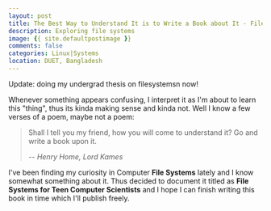 ```yaml
---
layout: post
title: The Best Way to Understand It is to Write a Book about It - File Systems 
description: Exploring file systems
image: {{ site.defaultpostimage }}
comments: false
categories: Linux|Systems
location: DUET, Bangladesh
---
```


Update: doing my undergrad thesis on filesystemsn now!

Whenever something appears confusing, I interpret it as I'm about to learn this "thing", thus its kinda making sense and kinda not. Well I know a few verses of a poem, maybe not a poem:

> Shall I tell you my friend, how you will come to understand it?
> Go and write a book upon it.
>
> <cite> -- Henry Home, Lord Kames</cite> 

I've been finding my curiosity in Computer **File Systems** lately and I know somewhat something about it. Thus decided to document it titled as **File Systems for Teen Computer Scientists** and I hope I can finish writing this book in time which I'll publish freely. 

